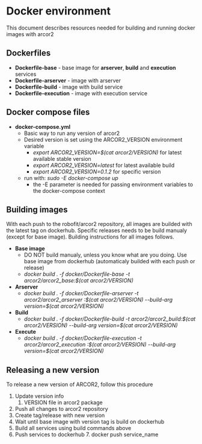 
# Docker environment

This document describes resources needed for building and running docker images with arcor2

## Dockerfiles

 - **Dockerfile-base** - base image for **arserver**, **build** and **execution** services
 - **Dockerfile-arserver** - image with arserver
 - **Dockerfile-build** - image with build service
 - **Dockerfile-execution** - image with execution service

## Docker compose files

 - **docker-compose.yml** 
	 - Basic way to run any version of arcor2
	 - Desired version is set using the ARCOR2_VERSION environment variable
		 - *export ARCOR2_VERSION=\$(cat arcor2/VERSION)* for latest available stable version
		 - *export ARCOR2_VERSION=latest* for latest available build
		 - *export ARCOR2_VERSION=0.1.2* for specific version
	 - run with:  *sudo -E docker-compose up*
		 - the -E parameter is needed for passing environment variables to the docker-compose context

## Building images
With each push to the robofit/arcor2 repository, all images are builded with the latest tag on dockerhub. Specific releases needs to be build manualy (except for base image). Building instructions for all images follows. 

 - **Base image** 
	 - DO NOT build manualy, unless you know what are you doing. Use base image from dockerhub (automaticaly builded with each push or release)
	 - *docker build . -f docker/Dockerfile-base -t arcor2/arcor2_base:\$(cat arcor2/VERSION)*
 - **Arserver**
	 - *docker build . -f docker/Dockerfile-arserver -t arcor2/arcor2_arserver :\$(cat arcor2/VERSION) --build-arg version=\$(cat arcor2/VERSION)*
 - **Build**
	 - *docker build . -f docker/Dockerfile-build -t arcor2/arcor2_build:\$(cat arcor2/VERSION) --build-arg version=$(cat arcor2/VERSION)*
 - **Execute**
	 - *docker build . -f docker/Dockerfile-execution -t arcor2/arcor2_execution :\$(cat arcor2/VERSION) --build-arg version=\$(cat arcor2/VERSION)*

## Releasing a new version
To release a new version of ARCOR2, follow this procedure

 1. Update version info
	 1. VERSION file in arcor2 package
 2. Push all changes to arcor2 repository
 3. Create tag/release with new version
 4. Wait until base image with version tag is build on dockerhub
 5. Build all services using build commands above
 6. Push services to dockerhub
	 7. docker push service_name
